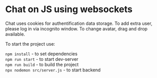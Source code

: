 # Chat on JS using websockets

Chat uses cookies for authentification data storage. To add extra user, please log in via incognito window.
To change avatar, drag and drop available. 

To start the project use: 

``npm install`` - to set dependencies  
``npm run start`` - to start dev-server   
``npm run build`` - to build the project   
``npx nodemon src/server.js`` - to start backend  

